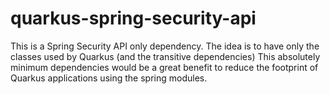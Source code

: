 # quarkus-spring-security-api

This is a Spring Security API only dependency. The idea is to have only the classes used by Quarkus (and the transitive dependencies)
This absolutely minimum dependencies would be a great benefit to reduce the footprint of Quarkus applications using the spring modules.
